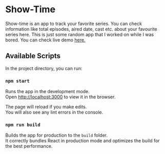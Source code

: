 # Show-Time

Show-time is an app to track your favorite series. You can check information like total episodes, aired date, cast etc. about your favourite series here.
This is just some random app that I worked on while I was bored.
You can check live demo [here.](http://frozen-springs-87821.herokuapp.com)

## Available Scripts

In the project directory, you can run:

### `npm start`

Runs the app in the development mode.<br>
Open [http://localhost:3000](http://localhost:3000) to view it in the browser.

The page will reload if you make edits.<br>
You will also see any lint errors in the console.

### `npm run build`

Builds the app for production to the `build` folder.<br>
It correctly bundles React in production mode and optimizes the build for the best performance.
